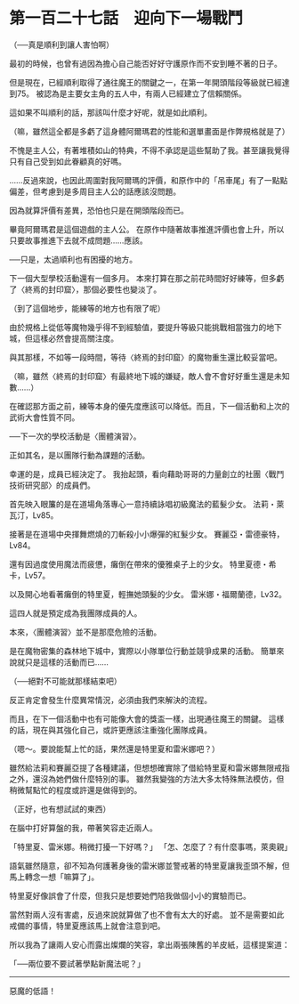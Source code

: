 # 第一百二十七話　迎向下一場戰鬥

（──真是順利到讓人害怕啊）

最初的時候，也曾有過因為擔心自己能否好好守護原作而不安到睡不著的日子。

但是現在，已經順利取得了通往魔王的關鍵之一，在第一年開頭階段等級就已經達到75。
被認為是主要女主角的五人中，有兩人已經建立了信賴關係。

這如果不叫順利的話，那該叫什麼才好呢，就是如此順利。

（嘛，雖然這全都是多虧了這身體阿爾瑪君的性能和選單畫面是作弊規格就是了）

不愧是主人公，有著堆積如山的特典，不得不承認是這些幫助了我。甚至讓我覺得只有自己受到如此眷顧真的好嗎。

……反過來說，也因此周圍對我阿爾瑪的評價，和原作中的「吊車尾」有了一點點偏差，但考慮到是多周目主人公的話應該沒問題。

因為就算評價有差異，恐怕也只是在開頭階段而已。

畢竟阿爾瑪君是這個遊戲的主人公。
在原作中隨著故事推進評價也會上升，所以只要故事推進下去就不成問題……應該。

──只是，太過順利也有困擾的地方。

下一個大型學校活動還有一個多月。
本來打算在那之前花時間好好練等，但多虧了〈終焉的封印窟〉，那個必要性也變淡了。

（到了這個地步，能練等的地方也有限了呢）

由於規格上從低等魔物幾乎得不到經驗值，要提升等級只能挑戰相當強力的地下城，但這樣必然會提高關注度。

與其那樣，不如等一段時間，等待〈終焉的封印窟〉的魔物重生還比較妥當吧。

（嘛，雖然〈終焉的封印窟〉有最終地下城的嫌疑，敵人會不會好好重生還是未知數……）

在確認那方面之前，練等本身的優先度應該可以降低。而且，下一個活動和上次的武術大會性質不同。

──下一次的學校活動是〈團體演習〉。

正如其名，是以團隊行動為課題的活動。

幸運的是，成員已經決定了。
我抬起頭，看向藉助哥哥的力量創立的社團〈戰鬥技術研究部〉的成員們。

首先映入眼簾的是在道場角落專心一意持續詠唱初級魔法的藍髮少女。
法莉・萊瓦汀，Lv85。

接著是在道場中央揮舞燃燒的刀斬殺小小爆彈的紅髮少女。
賽麗亞・雷德豪特，Lv84。

還有因過度使用魔法而疲憊，癱倒在帶來的優雅桌子上的少女。
特里夏德・希卡，Lv57。

以及開心地看著癱倒的特里夏，輕撫她頭髮的少女。
雷米娜・福爾蘭德，Lv32。

這四人就是預定成為我團隊成員的人。

本來，〈團體演習〉並不是那麼危險的活動。

是在魔物密集的森林地下城中，實際以小隊單位行動並競爭成果的活動。
簡單來說就只是這樣的活動而已……

（──絕對不可能就那樣結束吧）

反正肯定會發生什麼異常情況，必須由我們來解決的流程。

而且，在下一個活動中也有可能像大會的獎盃一樣，出現通往魔王的關鍵。
這樣的話，現在與其強化自己，或許更應該注重強化團隊成員。

（嗯～。要說能幫上忙的話，果然還是特里夏和雷米娜吧？）

雖然給法莉和賽麗亞提了各種建議，但想想確實除了借給特里夏和雷米娜無限戒指之外，還沒為她們做什麼特別的事。
雖然我變強的方法大多太特殊無法模仿，但稍微幫點忙的程度或許還是做得到的。

（正好，也有想試試的東西）

在腦中打好算盤的我，帶著笑容走近兩人。

「特里夏、雷米娜。稍微打擾一下好嗎？」
「怎、怎麼了？有什麼事嗎，萊奧親」

語氣雖然隨意，卻不知為何護著身後的雷米娜並警戒著的特里夏讓我歪頭不解，但馬上轉念一想「嘛算了」。

特里夏好像誤會了什麼，但我只是想要她們陪我做個小小的實驗而已。

當然對兩人沒有害處，反過來說就算做了也不會有太大的好處。
並不是需要如此戒備的事情，特里夏應該馬上就會注意到吧。

所以我為了讓兩人安心而露出燦爛的笑容，拿出兩張陳舊的羊皮紙，這樣提案道：

「──兩位要不要試著學點新魔法呢？」

---

惡魔的低語！